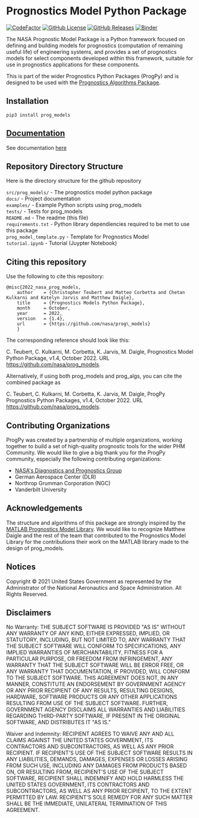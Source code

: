 # Prognostics Model Python Package
[![CodeFactor](https://www.codefactor.io/repository/github/nasa/prog_models/badge)](https://www.codefactor.io/repository/github/nasa/prog_models)
[![GitHub License](https://img.shields.io/badge/License-NOSA-green)](https://github.com/nasa/prog_models/blob/master/license.pdf)
[![GitHub Releases](https://img.shields.io/github/release/nasa/prog_models.svg)](https://github.com/nasa/prog_models/releases)
[![Binder](https://mybinder.org/badge_logo.svg)](https://mybinder.org/v2/gh/nasa/prog_models/HEAD?tutorial.ipynb)

The NASA Prognostic Model Package is a Python framework focused on defining and building models for prognostics (computation of remaining useful life) of engineering systems, and provides a set of prognostics models for select components developed within this framework, suitable for use in prognostics applications for these components.

This is part of the wider Prognostics Python Packages (ProgPy) and is designed to be used with the [Prognostics Algorithms Package](https://github.com/nasa/prog_algs).

## Installation 
`pip3 install prog_models`

## [Documentation](https://nasa.github.io/prog_models/)
See documentation [here](https://nasa.github.io/prog_models/)
 
## Repository Directory Structure 
Here is the directory structure for the github repository 
 
`src/prog_models/` - The prognostics model python package<br />
`docs/` - Project documentation<br />
`examples/` - Example Python scripts using prog_models<br />
`tests/` - Tests for prog_models<br />
`README.md` - The readme (this file)<br />
`requirements.txt` - Python library dependiencies required to be met to use this package<br />
`prog_model_template.py` - Template for Prognostics Model<br />
`tutorial.ipynb` - Tutorial (Juypter Notebook)

## Citing this repository
Use the following to cite this repository:

```
@misc{2022_nasa_prog_models,
    author    = {Christopher Teubert and Matteo Corbetta and Chetan Kulkarni and Katelyn Jarvis and Matthew Daigle},
    title     = {Prognostics Models Python Package},
    month     = October,
    year      = 2022,
    version   = {1.4},
    url       = {https://github.com/nasa/prog\_models}
    }
```

The corresponding reference should look like this:

C. Teubert, C. Kulkarni, M. Corbetta, K. Jarvis, M. Daigle, Prognostics Model Python Package, v1.4, October 2022. URL https://github.com/nasa/prog_models.

Alternatively, if using both prog_models and prog_algs, you can cite the combined package as

C. Teubert, C. Kulkarni, M. Corbetta, K. Jarvis, M. Daigle, ProgPy Prognostics Python Packages, v1.4, October 2022. URL https://github.com/nasa/prog_models.

## Contributing Organizations
ProgPy was created by a partnership of multiple organizations, working together to build a set of high-quality prognostic tools for the wider PHM Community. We would like to give a big thank you for the ProgPy community, especially the following contributing organizations:

* [NASA's Diagnostics and Prognostics Group](https://www.nasa.gov/content/diagnostics-prognostics)
* German Aerospace Center (DLR)
* Northrop Grumman Corporation (NGC)
* Vanderbilt University

## Acknowledgements
The structure and algorithms of this package are strongly inspired by the [MATLAB Prognostics Model Library](https://github.com/nasa/PrognosticsModelLibrary). We would like to recognize Matthew Daigle and the rest of the team that contributed to the Prognostics Model Library for the contributions their work on the MATLAB library made to the design of prog_models.

## Notices
Copyright © 2021 United States Government as represented by the Administrator of the National Aeronautics and Space Administration.  All Rights Reserved.

## Disclaimers
No Warranty: THE SUBJECT SOFTWARE IS PROVIDED "AS IS" WITHOUT ANY WARRANTY OF ANY KIND, EITHER EXPRESSED, IMPLIED, OR STATUTORY, INCLUDING, BUT NOT LIMITED TO, ANY WARRANTY THAT THE SUBJECT SOFTWARE WILL CONFORM TO SPECIFICATIONS, ANY IMPLIED WARRANTIES OF MERCHANTABILITY, FITNESS FOR A PARTICULAR PURPOSE, OR FREEDOM FROM INFRINGEMENT, ANY WARRANTY THAT THE SUBJECT SOFTWARE WILL BE ERROR FREE, OR ANY WARRANTY THAT DOCUMENTATION, IF PROVIDED, WILL CONFORM TO THE SUBJECT SOFTWARE. THIS AGREEMENT DOES NOT, IN ANY MANNER, CONSTITUTE AN ENDORSEMENT BY GOVERNMENT AGENCY OR ANY PRIOR RECIPIENT OF ANY RESULTS, RESULTING DESIGNS, HARDWARE, SOFTWARE PRODUCTS OR ANY OTHER APPLICATIONS RESULTING FROM USE OF THE SUBJECT SOFTWARE.  FURTHER, GOVERNMENT AGENCY DISCLAIMS ALL WARRANTIES AND LIABILITIES REGARDING THIRD-PARTY SOFTWARE, IF PRESENT IN THE ORIGINAL SOFTWARE, AND DISTRIBUTES IT "AS IS."

Waiver and Indemnity:  RECIPIENT AGREES TO WAIVE ANY AND ALL CLAIMS AGAINST THE UNITED STATES GOVERNMENT, ITS CONTRACTORS AND SUBCONTRACTORS, AS WELL AS ANY PRIOR RECIPIENT.  IF RECIPIENT'S USE OF THE SUBJECT SOFTWARE RESULTS IN ANY LIABILITIES, DEMANDS, DAMAGES, EXPENSES OR LOSSES ARISING FROM SUCH USE, INCLUDING ANY DAMAGES FROM PRODUCTS BASED ON, OR RESULTING FROM, RECIPIENT'S USE OF THE SUBJECT SOFTWARE, RECIPIENT SHALL INDEMNIFY AND HOLD HARMLESS THE UNITED STATES GOVERNMENT, ITS CONTRACTORS AND SUBCONTRACTORS, AS WELL AS ANY PRIOR RECIPIENT, TO THE EXTENT PERMITTED BY LAW.  RECIPIENT'S SOLE REMEDY FOR ANY SUCH MATTER SHALL BE THE IMMEDIATE, UNILATERAL TERMINATION OF THIS AGREEMENT.
